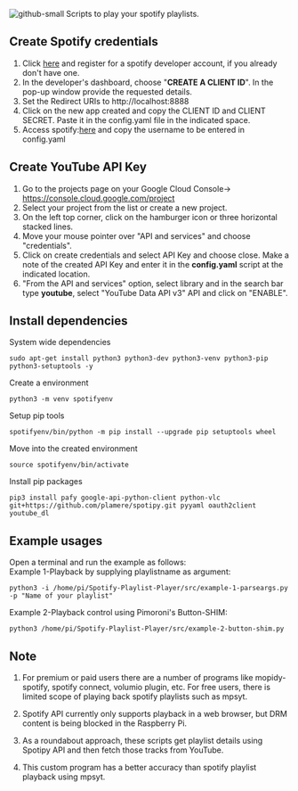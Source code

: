 ![github-small](https://user-images.githubusercontent.com/18142081/81770496-0c77c000-94fe-11ea-9ad6-9593469e6f18.png)
  Scripts to play your spotify playlists.

## Create Spotify credentials   
1. Click [here](https://developer.spotify.com/dashboard/login) and register for a spotify developer account, if you already don't have one.  
2. In the developer's dashboard, choose "**CREATE A CLIENT ID**". In the pop-up window provide the requested details.  
3. Set the Redirect URIs to http://localhost:8888    
4. Click on the new app created and copy the CLIENT ID and CLIENT SECRET. Paste it in the config.yaml file in the indicated space.  
5. Access spotify:[here]( https://www.spotify.com/account/overview/) and copy the username to be entered in config.yaml   

## Create YouTube API Key   
1. Go to the projects page on your Google Cloud Console-> https://console.cloud.google.com/project  
2. Select your project from the list or create a new project.  
3. On the left top corner, click on the hamburger icon or three horizontal stacked lines.  
4. Move your mouse pointer over "API and services" and choose "credentials".
5. Click on create credentials and select API Key and choose close. Make a note of the created API Key and enter it in the **config.yaml** script at the indicated location.  
6. "From the API and services" option, select library and in the search bar type **youtube**, select "YouTube Data API v3" API and click on "ENABLE".  

## Install dependencies
   System wide dependencies    
   ```
   sudo apt-get install python3 python3-dev python3-venv python3-pip python3-setuptools -y       
   ```   
   Create a environment    
   ```   
   python3 -m venv spotifyenv      
   ```   
   Setup pip tools   
   ```   
   spotifyenv/bin/python -m pip install --upgrade pip setuptools wheel    
   ```   
   Move into the created environment  
   ```   
   source spotifyenv/bin/activate   
   ```    
   Install pip packages   
   ```   
   pip3 install pafy google-api-python-client python-vlc git+https://github.com/plamere/spotipy.git pyyaml oauth2client youtube_dl   
   ```   

## Example usages   
   Open a terminal and run the example as follows:  
   Example 1-Playback by supplying playlistname as argument:   
   ```   
   python3 -i /home/pi/Spotify-Playlist-Player/src/example-1-parseargs.py -p "Name of your playlist"   
   ```
   
   Example 2-Playback control using Pimoroni's Button-SHIM:      
   ```     
   python3 /home/pi/Spotify-Playlist-Player/src/example-2-button-shim.py   
   ```

## Note   
1. For premium or paid users there are a number of programs like mopidy-spotify, spotify connect, volumio plugin, etc. For free users, there is limited scope of playing back spotify playlists such as mpsyt.   

2. Spotify API currently only supports playback in a web browser, but DRM content is being blocked in the Raspberry Pi.    

3. As a roundabout approach, these scripts get playlist details using Spotipy API and then fetch those tracks from YouTube.      

4. This custom program has a better accuracy than spotify playlist playback using mpsyt.     
